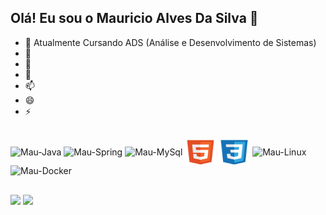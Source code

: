 ## Olá! Eu sou o Mauricio Alves Da Silva 👋

- 🌱 Atualmente Cursando ADS (Análise e Desenvolvimento de Sistemas)
- 👯 
- 🤔 
- 💬 
- 📫
- 😄 
- ⚡ 


<div style="display: inline_block"><br>
  <img align="center" alt="Mau-Java" height="40" width="50" src="https://cdn.jsdelivr.net/gh/devicons/devicon@latest/icons/java/java-original.svg">
  <img align="center" alt="Mau-Spring" height="40" width="50" src="https://cdn.jsdelivr.net/gh/devicons/devicon@latest/icons/spring/spring-original.svg">
  <img align="center" alt="Mau-MySql" height="40" width="50" src="https://cdn.jsdelivr.net/gh/devicons/devicon@latest/icons/mysql/mysql-original.svg">
  <img align="center" alt="Mau-HTML" height="40" width="50" src="https://raw.githubusercontent.com/devicons/devicon/master/icons/html5/html5-original.svg">
  <img align="center" alt="Mau-CSS" height="40" width="50" src="https://raw.githubusercontent.com/devicons/devicon/master/icons/css3/css3-original.svg">
  <img align="center" alt="Mau-Linux" height="40" width="50" src="https://cdn.jsdelivr.net/gh/devicons/devicon@latest/icons/linux/linux-original.svg">
  <img align="center" alt="Mau-Docker" height="40" width="50" src="https://cdn.jsdelivr.net/gh/devicons/devicon@latest/icons/docker/docker-plain.svg">
</div>

##

<div> 
  
  <a href = "mailto:maalvessilva01@gmail.com"><img src="https://img.shields.io/badge/-Gmail-%23333?style=for-the-badge&logo=gmail&logoColor=white" target="_blank"></a>
  <a href="https://www.linkedin.com/in/mauricioalvessilva" target="_blank"><img src="https://img.shields.io/badge/-LinkedIn-%230077B5?style=for-the-badge&logo=linkedin&logoColor=white" target="_blank"></a> 
  
</div>
  

